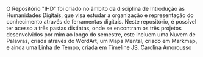 O Repositório "IHD" foi criado no âmbito da disciplina de Introdução às Humanidades Digitais, que visa estudar a organização e representação do conhecimento através de ferramentas digitais. Neste repositório, é possível ter acesso a três pastas distintas, onde se encontram os três projetos desenvolvidos por mim ao longo do semestre, este incluem uma Nuvem de Palavras, criada através do WordArt, um Mapa Mental, criado em Markmap, e ainda uma Linha de Tempo, criada em Timeline JS.
Carolina Amorousso
